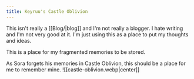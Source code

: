 ```yaml
---
title: Keyruu's Castle Oblivion
---
```

This isn't really a [[Blog/|blog]] and I'm not really a blogger. I hate writing and I'm not very good at it.
I'm just using this as a place to put my thoughts and ideas.

This is a place for my fragmented memories to be stored.

As Sora forgets his memories in Castle Oblivion, this should be a place for me to remember mine.
![[castle-oblivion.webp|center]]
